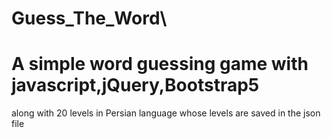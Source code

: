 # Guess_The_Word\
<h1>
  A simple word guessing game with javascript,jQuery,Bootstrap5
</h1>
<p>
  along with 20 levels in Persian language whose levels are saved in the json file
</p>
